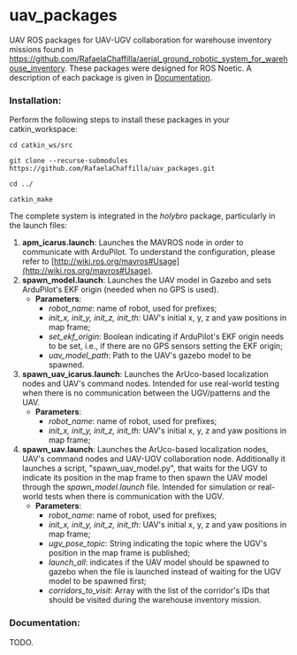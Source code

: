 
# uav_packages

UAV ROS packages for UAV-UGV collaboration for warehouse inventory missions found in https://github.com/RafaelaChaffilla/aerial_ground_robotic_system_for_warehouse_inventory. These packages were designed for ROS Noetic.
A description of each package is given in [Documentation](#documentation).

### Installation:

Perform the following steps to install these packages in your catkin_workspace:

    cd catkin_ws/src
    
    git clone --recurse-submodules https://github.com/RafaelaChaffilla/uav_packages.git
    
    cd ../
    
    catkin_make

  
The complete system is integrated in the *holybro* package, particularly in the launch files:

 1. **apm_icarus.launch**: Launches the MAVROS node in order to communicate with ArduPilot. To understand the configuration, please refer to [http://wiki.ros.org/mavros#Usage](http://wiki.ros.org/mavros#Usage).
 2. **spawn_model.launch**: Launches the UAV model in Gazebo and sets ArduPilot's EKF origin (needed when no GPS is used). 
	 - **Parameters**:
		 - *robot_name*:  name of robot, used for prefixes;
		 - *init_x, init_y, init_z, init_th:* UAV's initial x, y, z and yaw positions in map frame;
		 - *set_ekf_origin*: Boolean indicating if ArduPilot's EKF origin needs to be set, i.e., if there are no GPS sensors setting the EKF origin;
		 - *uav_model_path*: Path to the UAV's gazebo model to be spawned.
 3. **spawn_uav_icarus.launch**: Launches the ArUco-based localization nodes and UAV's command nodes. Intended for use real-world testing when there is no communication between the UGV/patterns and the UAV. 
	  - **Parameters**:
		 - *robot_name*:  name of robot, used for prefixes;
		 - *init_x, init_y, init_z, init_th:* UAV's initial x, y, z and yaw positions in map frame;
 4. **spawn_uav.launch**: Launches the ArUco-based localization nodes, UAV's command nodes and UAV-UGV collaboration node. Additionally it launches a script, "spawn_uav_model.py", that waits for the UGV to indicate its position in the map frame to then spawn the UAV model through the *spawn_model.launch* file. Intended for simulation or real-world tests when there is communication with the UGV.
	 - **Parameters**:
		 - *robot_name*:  name of robot, used for prefixes;
		 - *init_x, init_y, init_z, init_th:* UAV's initial x, y, z and yaw positions in map frame;
		 - *ugv_pose_topic*: String indicating the topic where the UGV's position in the map frame is published;
		 - *launch_all*: indicates if the UAV model should be spawned to gazebo when the file is launched instead of waiting for the UGV model to be spawned first;
		 - *corridors_to_visit*: Array with the list of the corridor's IDs that should be visited during the warehouse inventory mission.


### Documentation<a name="documentation"></a>:
TODO.
